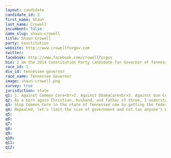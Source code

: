 ```yaml
---
layout: candidate
candidate_id: 3
first_name: Shaun
last_name: Crowell
incumbent: false
name_slug: shaun-crowell
title: Shaun Crowell
party: Constitution
website: http://www.crowellforgov.com
twitter: 
facebook: http://www.facebook.com/crowellforgov
bio: I am the 2014 Constitution Party candidate for Governor of Tennessee.<br><br>I was born and raised in Union City, TN. As a kid, I was challenged by my parents and peers to be all that I could be. As a teenager, I was invited by a friend in high school to go and worship God. I attended worship faithfully for one year hearing the gospel of Jesus Christ ringing in my ears and resting in my soul. In October of 1988, I was born again as a disciple of Jesus Christ. It was this experience that would forever change my life. I continue to sit at the Master's feet to learn and to utilize the talents that He has given me.<br><br>I graduated from Union City High School and proceeded to the University of Tennessee at Martin where I received my Bachelor of Science (B.S.) degree in 1995. From there I furthered my studies and obtained my Doctorate in Veterinary Medicine (D.V.M.) from the University of Tennessee at Knoxville in 1999.<br><br>After graduating from veterinary school, I began a career as a small animal veterinarian. I have lived and worked in many cities throughout this great state of Tennessee. I have been an associate veterinarian, relief veterinarian, emergency room veterinarian and now an owner of a veterinary hospital.<br><br>I became involved in politics in 2008 after the Banker Bailout Act (i.e. TARP, Emergency Economic Stabilization Act) was passed. It was at this point that I realized that the Republican Party for which I championed as the only conservative party was a fraud because they gave 700 billion dollars or more of your money to big failed banks and insurance companies. We heard the term "too big to fail." I know that it was our conservative Republicans that failed us. I am now a member and vice-Chairman of the Constitution Party of Tennessee. As a candidate I am committed to the Constitution of the United States, the Constitution of the State of Tennessee as well as to our party platform which I hope you will read and consider at www.cpotn.com Unlike the two major parties we hold our elected accountable.
race_id: 1
div_id: tennessee-governor
race_name: Tennessee Governor
image: shaun-crowell.png
survey: true
jurisdiction: state
q1: 1. Against Common Core<br>2. Against Obamacare<br>3. Against Gun Control<br>4. Against Sharia Law<br>5. Against Big Government<br>6. For the Constitution<br>7. For Yes on 1
q2: As a born again Christian, husband, and father of three, I understand that life begins at conception. Therefore no man nor woman has the authority to pass a death sentence on an unborn child. I am pro life.
q3: Stop Common Core in the state of Tennessee now by getting the federal department of education out of our state's business and return the public schools back to their locally elected school boards. We need to raise educational standards but Common Core will only have the opposite effect.
q4: Repealed, let's limit the size of government and not tax anyone's personal income especially when they make good investment decisions.
q5: 
q6: 
q7: 
q8: 
q9: 
q10: 
q11: 
q12: 
---
```


